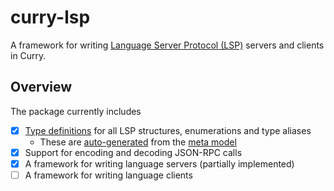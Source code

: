 # curry-lsp

A framework for writing [Language Server Protocol (LSP)](https://microsoft.github.io/language-server-protocol/) servers and clients in Curry.

## Overview

The package currently includes

- [x] [Type definitions](src/LSP/Protocol/Types.curry) for all LSP structures, enumerations and type aliases
  - These are [auto-generated](src/LSP/Generation/Main.curry) from the [meta model](https://github.com/microsoft/vscode-languageserver-node/blob/main/protocol/metaModel.json)
- [x] Support for encoding and decoding JSON-RPC calls
- [x] A framework for writing language servers (partially implemented)
- [ ] A framework for writing language clients
